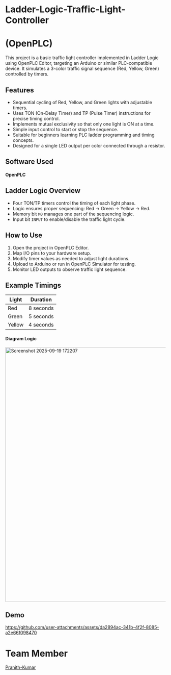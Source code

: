 # Ladder-Logic-Traffic-Light-Controller


# (OpenPLC)

This project is a basic traffic light controller implemented in Ladder Logic using OpenPLC Editor, targeting an Arduino or similar PLC-compatible device. It simulates a 3-color traffic signal sequence (Red, Yellow, Green) controlled by timers.

## Features

- Sequential cycling of Red, Yellow, and Green lights with adjustable timers.
- Uses TON (On-Delay Timer) and TP (Pulse Timer) instructions for precise timing control.
- Implements mutual exclusivity so that only one light is ON at a time.
- Simple input control to start or stop the sequence.
- Suitable for beginners learning PLC ladder programming and timing concepts.
- Designed for a single LED output per color connected through a resistor.

## Software Used

#### OpenPLC

  
## Ladder Logic Overview

- Four TON/TP timers control the timing of each light phase.
- Logic ensures proper sequencing: Red → Green → Yellow → Red.
- Memory bit `M0` manages one part of the sequencing logic.
- Input bit `INPUT` to enable/disable the traffic light cycle.

## How to Use

1. Open the project in OpenPLC Editor.
2. Map I/O pins to your hardware setup.
3. Modify timer values as needed to adjust light durations.
4. Upload to Arduino or run in OpenPLC Simulator for testing.
5. Monitor LED outputs to observe traffic light sequence.

## Example Timings

| Light  | Duration  |
|--------|-----------|
| Red    | 8 seconds |
| Green  | 5 seconds |
| Yellow | 4 seconds |

#### Diagram Logic

<img width="1205" height="798" alt="Screenshot 2025-09-19 172207" src="https://github.com/user-attachments/assets/28670605-e860-4817-b915-4a8a028728f8" />



## Demo

https://github.com/user-attachments/assets/da2894ac-341b-4f2f-8085-a2e66f098470

# Team Member 

[Pranith-Kumar]([https://github.com/kunalg123](https://github.com/Pranith-Kumar-18?tab=repositories))
